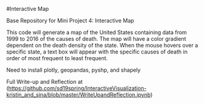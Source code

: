 #Interactive Map

Base Repository for Mini Project 4: Interactive Map

This code will generate a map of the United States containing data from 1999 to 2016 of the causes of death. The map will have a color gradient dependent on the death density of the state. When the mouse hovers over a specific state, a text box will appear with the specific causes of death in order of most frequent to least frequent.

Need to install plotly, geopandas, pyshp, and shapely

Full Write-up and Reflection at (https://github.com/sd19spring/InteractiveVisualization-kristin_and_sina/blob/master/WriteUpandReflection.ipynb)
